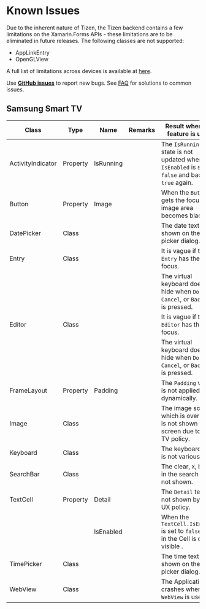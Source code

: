 # Known Issues

Due to the inherent nature of Tizen, the Tizen backend contains a few limitations on the Xamarin.Forms APIs - these limitations are to be eliminated in future releases.
The following classes are not supported:
 - AppLinkEntry
 - OpenGLView

A full list of limitations across devices is available at [here](https://developer.tizen.org/development/api-reference/.net-application/current-xamarin.forms-limitations).

Use **[GitHub issues](https://github.com/rookiejava/forms-tizen-progress/issues)** to report new bugs. See [FAQ](https://github.com/rookiejava/forms-tizen-progress/faq) for solutions to common issues.

## Samsung Smart TV
| Class             | Type     | Name      | Remarks | Result when the feature is used |
|-------------------|----------|-----------|---------|---------------------------------|
| ActivityIndicator | Property | IsRunning |         | The `IsRunning` state is not updated when `IsEnabled` is set to `false` and back to `true` again. |
| Button            | Property | Image     |         | When the `Button` gets the focus, the image area becomes black. |
| DatePicker        | Class    |           |         | The date text is not shown on the picker dialog. |
| Entry             | Class    |           |         | It is vague if the `Entry` has the focus. |
|                   |          |           |         | The virtual keyboard does not hide when `Done`, `Cancel`, or `Back` key is pressed. |
| Editor            | Class    |           |         | It is vague if the `Editor` has the focus. |
|                   |          |           |         | The virtual keyboard does not hide when `Done`, `Cancel`, or `Back` key is pressed. |
| FrameLayout       | Property | Padding   |         | The `Padding` value is not applied dynamically. |
| Image             | Class    |           |         | The image source which is over 4Mb is not shown on the screen due to the TV policy. |
| Keyboard          | Class    |           |         | The keyboard type is not various. |
| SearchBar         | Class    |           |         | The clear, `X`, button in the search bar is not shown. |
| TextCell          | Property | Detail    |         | The `Detail` text is not shown by the UX policy. |
|                   |          | IsEnabled |         | When the `TextCell.IsEnabled` is set to `false`, text in the Cell is dimly visible . |
| TimePicker        | Class    |           |         | The time text is not shown on the picker dialog. |
| WebView           | Class    |           |         | The Application crashes when the `WebView` is used.|
